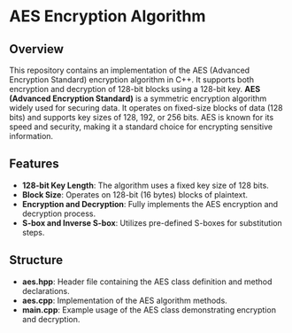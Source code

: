 
# AES Encryption Algorithm

## Overview

This repository contains an implementation of the AES (Advanced Encryption Standard) encryption algorithm in C++. It supports both encryption and decryption of 128-bit blocks using a 128-bit key.
**AES (Advanced Encryption Standard)** is a symmetric encryption algorithm widely used for securing data. It operates on fixed-size blocks of data (128 bits) and supports key sizes of 128, 192, or 256 bits. AES is known for its speed and security, making it a standard choice for encrypting sensitive information.

## Features

-   **128-bit Key Length**: The algorithm uses a fixed key size of 128 bits.
-   **Block Size**: Operates on 128-bit (16 bytes) blocks of plaintext.
-   **Encryption and Decryption**: Fully implements the AES encryption and decryption process.
-   **S-box and Inverse S-box**: Utilizes pre-defined S-boxes for substitution steps.

## Structure

-   **aes.hpp**: Header file containing the AES class definition and method declarations.
-   **aes.cpp**: Implementation of the AES algorithm methods.
-   **main.cpp**: Example usage of the AES class demonstrating encryption and decryption.